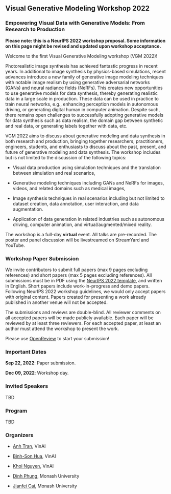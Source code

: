 ## Visual Generative Modeling Workshop 2022

### Empowering Visual Data with Generative Models: From Research to Production

**Please note: this is a NeurIPS 2022 workshop proposal. Some information on this page might be revised and updated upon workshop acceptance.**

Welcome to the first Visual Generative Modeling workshop (VGM 2022)! 

Photorealistic image synthesis has achieved fantastic progress in recent years. In additional to image synthesis by physics-based simulations, recent advances introduce a new family of generative image modeling techniques with notable image realism by using generative adversarial networks (GANs) and neural radiance fields (NeRFs). 
This creates new opportunities to use generative models for data synthesis, thereby generating realistic data in a large scale in production. 
These data can be used in practice to train neural networks, e.g., enhancing perception models in autonomous driving, or generating digital human in computer animation.
Despite such, there remains open challenges to successfully adopting generative models for data synthesis such as data realism, the domain gap between synthetic and real data, or generating labels together with data, etc.

VGM 2022 aims to discuss about generative modeling and data synthesis in both research and production, bringing together researchers, practitioners, engineers, students, and enthusiasts to discuss about the past, present, and future of generative modeling and data synthesis. 
The workshop includes but is not limited to the discussion of the following topics: 

- Visual data production using simulation techniques and the translation between simulation and real scenarios, 

- Generative modeling techniques including GANs and NeRFs for images, videos, and related domains such as medical images,

- Image synthesis techniques in real scenarios including but not limited to dataset creation, data annotation, user interaction, and data augmentation.  

- Application of data generation in related industries such as autonomous driving, computer animation, and virtual/augmented/mixed reality.

The workshop is a full-day **virtual** event. 
All talks are pre-recorded. The poster and panel discussion will be livestreamed on StreamYard and YouTube. 


### Workshop Paper Submission 

We invite contributors to submit full papers (max 9 pages excluding references) and short papers (max 5 pages excluding references). 
All submissions must be in PDF using the [NeurIPS 2022 template](https://nips.cc/Conferences/2022/PaperInformation/StyleFiles), and written in English. 
Short papers include work-in-progress and demo papers. Following NeurIPS 2022 workshop guidelines, we would only accept papers with original content. Papers created for presenting a work already published in another venue will not be accepted. 

The submissions and reviews are double-blind. All reviewer comments on all accepted papers will be made publicly available. Each paper will be reviewed by at least three reviewers. 
For each accepted paper, at least an author must attend the workshop to present the work. 

Please use [OpenReview]() to start your submission! 


### Important Dates 

**Sep 22, 2022**: Paper submission.

**Dec 09, 2022**: Workshop day. 


### Invited Speakers

TBD 


### Program

TBD


### Organizers 

- [Anh Tran](https://sites.google.com/site/anhttranusc/), VinAI

- [Binh-Son Hua](https://sonhua.github.io/), VinAI

- [Khoi Nguyen](https://www.khoinguyen.org/), VinAI

- [Dinh Phung](http://dinhphung.ml/), Monash University

- [Jianfei Cai](https://jianfei-cai.github.io/), Monash University

